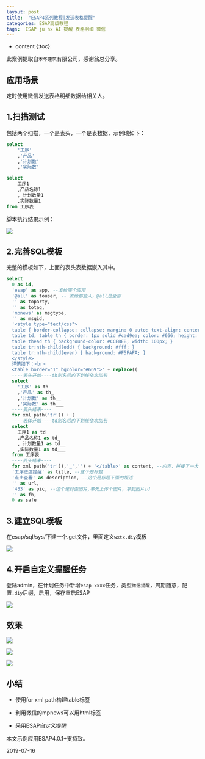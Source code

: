 ```yaml
---
layout: post
title:  "ESAP4系列教程|发送表格提醒"
categories: ESAP高级教程
tags:  ESAP ju nx AI 提醒 表格明细 微信
---
```


* content
{:toc}

此案例提取自`本华建筑`有限公司，感谢翁总分享。

## 应用场景

定时使用微信发送表格明细数据给相关人。

## 1.扫描测试

包括两个扫描，一个是表头，一个是表数据，示例瑞如下：

```sql
select
	'工序'
	,'产品'
	,'计划数'
	,'实际数'

select 
	工序1
	,产品名称1
	, 计划数量1
	,实际数量1 
from 工序表
```

脚本执行结果示例：

![](/img/esap4a5-1.png)

## 2.完善SQL模板

完整的模板如下，上面的表头表数据嵌入其中。

```sql
select
  0 as id,
  'esap' as app, --发给哪个应用
  '@all' as touser, -- 发给那些人，@all是全部
  '' as toparty,
  '' as totag,
  'mpnews' as msgtype,
  '' as msgid,
  '<style type="text/css">
  table { border-collapse: collapse; margin: 0 auto; text-align: center; }
  table td, table th { border: 1px solid #cad9ea; color: #666; height: 30px; }
  table thead th { background-color: #CCE8EB; width: 100px; }
  table tr:nth-child(odd) { background: #fff; }
  table tr:nth-child(even) { background: #F5FAFA; }
  </style>
  详情如下：<br>
  <table border="1" bgcolor="#669">' + replace((
  ----表头开始----th别名后的下划线依次加长
  select
    '工序' as th
    ,'产品' as th_
    ,'计划数' as th__
    ,'实际数' as th___
  ----表头结束----
  for xml path('tr')) + ( 
  ----表体开始----td别名后的下划线依次加长
  select 
    工序1 as td
    ,产品名称1 as td_
    , 计划数量1 as td__
    ,实际数量1 as td___
  from 工序表
  ----表头结束----
  for xml path('tr')),'_','') + '</table>' as content, --内容，拼接了一大坨代码html
  '工序进度提醒' as title, --这个是标题
  '点击查看' as description, --这个是标题下面的描述
  '' as url,
  '433' as pic, --这个是封面图片,事先上传个图片，拿到图片id
  '' as fh,
  0 as safe
```

## 3.建立SQL模板

在esap/sql/sys/下建一个.get文件，里面定义`wxtx.diy`模板

![](/img/esap4a5-3.png)

## 4.开启自定义提醒任务

登陆admin，在计划任务中新增`esap xxxx`任务，类型`微信提醒`，周期随意，配置`.diy`后缀，启用，保存重启ESAP

![](/img/esap4a5-4.png)

## 效果

![](/img/esap4a5-5.png)

![](/img/esap4a5-6.png)

![](/img/esap4a5-7.png)

## 小结

* 使用for xml path构建table标签

* 利用微信的mpnews可以用html标签

* 采用ESAP自定义提醒

本文示例应用ESAP4.0.1+支持致。

2019-07-16